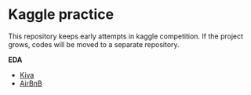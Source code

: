 # Kaggle practice

This repository keeps early attempts in kaggle competition. 
If the project grows, codes will be moved to a separate repository.

**EDA**
* [Kiva](https://github.com/wanda15tw/Kaggle/blob/master/Kiva%20-%20report%20out%201%20-%20WJ.ipynb)
* [AirBnB](https://github.com/wanda15tw/Kaggle/blob/master/airbnb.ipynb)
